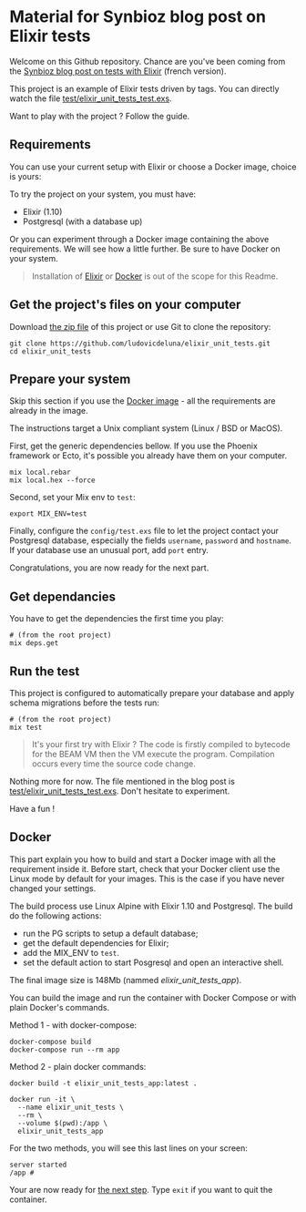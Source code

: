 # Material for Synbioz blog post on Elixir tests

Welcome on this Github repository. Chance are you've been coming from the
[Synbioz blog post on tests with Elixir][blog] (french version).

This project is an example of Elixir tests driven by tags. You can
directly watch the file [test/elixir_unit_tests_test.exs][testfile].

Want to play with the project ? Follow the guide.

## Requirements

You can use your current setup with Elixir or choose a Docker image, choice is
yours:

To try the project on your system, you must have:

- Elixir (1.10)
- Postgresql (with a database up)

Or you can experiment through a Docker image containing the above requirements.
We will see how a little further. Be sure to have Docker on your system.

> Installation of [Elixir] or [Docker] is out of the scope for this Readme.

## Get the project's files on your computer

Download [the zip file][zip] of this project or use Git to clone the repository:

```shell
git clone https://github.com/ludovicdeluna/elixir_unit_tests.git
cd elixir_unit_tests
```

## Prepare your system

Skip this section if you use the [Docker image](#docker) - all the requirements
are already in the image.

The instructions target a Unix compliant system (Linux / BSD or MacOS).

First, get the generic dependencies bellow. If you use the Phoenix framework or
Ecto, it's possible you already have them on your computer.

```shell
mix local.rebar
mix local.hex --force
```

Second, set your Mix env to `test`:

```shell
export MIX_ENV=test
```

Finally, configure the `config/test.exs` file to let the project contact your
Postgresql database, especially the fields `username`, `password` and
`hostname`. If your database use an unusual port, add `port` entry.

Congratulations, you are now ready for the next part.

## Get dependancies

You have to get the dependencies the first time you play:

```shell
# (from the root project)
mix deps.get
```

## Run the test

This project is configured to automatically prepare your database and apply
schema migrations before the tests run:

```shell
# (from the root project)
mix test
```

> It's your first try with Elixir ? The code is firstly compiled to bytecode for
> the BEAM VM then the VM execute the program. Compilation occurs every time the
> source code change.

Nothing more for now. The file mentioned in the blog post is
[test/elixir_unit_tests_test.exs][testfile]. Don't hesitate to experiment.

Have a fun !

## Docker

This part explain you how to build and start a Docker image with all the
requirement inside it. Before start, check that your Docker client use the Linux
mode by default for your images. This is the case if you have never changed your
settings.

The build process use Linux Alpine with Elixir 1.10 and Postgresql. The build
do the following actions:

- run the PG scripts to setup a default database;
- get the default dependencies for Elixir;
- add the MIX_ENV to `test`.
- set the default action to start Posgresql and open an interactive shell.

The final image size is 148Mb (nammed _elixir_unit_tests_app_).

You can build the image and run the container with Docker Compose or with plain
Docker's commands.

Method 1 - with docker-compose:

```
docker-compose build
docker-compose run --rm app
```

Method 2 - plain docker commands:

```
docker build -t elixir_unit_tests_app:latest .

docker run -it \
  --name elixir_unit_tests \
  --rm \
  --volume $(pwd):/app \
  elixir_unit_tests_app
```

For the two methods, you will see this last lines on your screen:

```
server started
/app #
```

Your are now ready for [the next step](#get-dependancies). Type `exit` if you
want to quit the container.

[Elixir]: https://elixir-lang.org/install.html
[Docker]: https://docs.docker.com/develop/
[blog]: https://www.synbioz.com
[testfile]: https://github.com/ludovicdeluna/elixir_unit_tests/blob/master/test/elixir_unit_tests_test.exs
[zip]: https://github.com/ludovicdeluna/elixir_unit_tests/archive/master.zip
